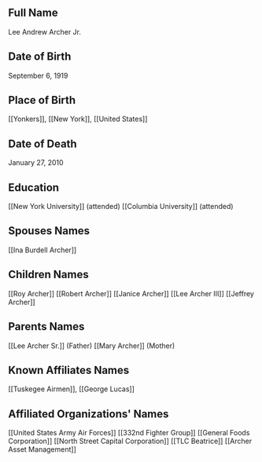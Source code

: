 ## Full Name
Lee Andrew Archer Jr.

## Date of Birth
September 6, 1919

## Place of Birth
[[Yonkers]], [[New York]], [[United States]]

## Date of Death
January 27, 2010

## Education
 [[New York University]] (attended)
 [[Columbia University]] (attended)

## Spouses Names
 [[Ina Burdell Archer]]

## Children Names
 [[Roy Archer]]
 [[Robert Archer]]
 [[Janice Archer]]
 [[Lee Archer III]]
 [[Jeffrey Archer]]

## Parents Names
 [[Lee Archer Sr.]] (Father)
 [[Mary Archer]] (Mother)

## Known Affiliates Names
[[Tuskegee Airmen]], [[George Lucas]]

## Affiliated Organizations' Names
 [[United States Army Air Forces]]
 [[332nd Fighter Group]]
 [[General Foods Corporation]]
 [[North Street Capital Corporation]]
 [[TLC Beatrice]]
 [[Archer Asset Management]]

